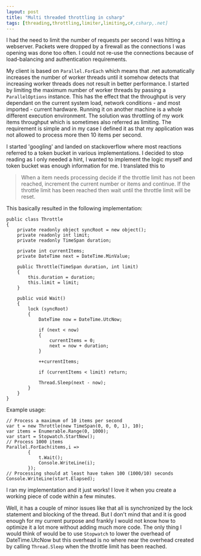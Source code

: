 ```yaml
---
layout: post
title: "Multi threaded throttling in csharp"
tags: [threading,throttling,limiter,limiting,c#,csharp,.net]
---
```


I had the need to limit the number of requests per second I was hitting a webserver. Packets were dropped by a firewall as the connections I was opening was done too often. I could not re-use the connections because of load-balancing and authentication requirements.

My client is based on `Parallel.ForEach` which means that .net automatically increases the number of worker threads until it somehow detects that increasing worker threads does not result in better performance. I started by limiting the maximum number of worker threads by passing a `ParallelOptions` instance. This has the effect that the throughput is very dependant on the current system load, network conditions - and most imported - current hardware. Running it on another machine is a whole different execution environment. The solution was throttling of my work items throughput which is sometimes also referred as limiting. The requirement is simple and in my case I defined it as that my application was not allowed to process more then 10 items per second.

I started 'googling' and landed on stackoverflow where most reactions referred to a token bucket in various implementations. I decided to stop reading as I only needed a hint, I wanted to implement the logic myself and token bucket was enough information for me. I translated this to

>When a item needs processing decide if the throttle limit has not been reached, increment the current number or items and continue. If the throttle limit has been reached then wait until the throttle limit will be reset.

This basically resulted in the following implementation:

	public class Throttle
	{
		private readonly object syncRoot = new object();
		private readonly int limit;
		private readonly TimeSpan duration;

		private int currentItems;
		private DateTime next = DateTime.MinValue;

		public Throttle(TimeSpan duration, int limit)
		{
			this.duration = duration;
			this.limit = limit;
		}

		public void Wait()
		{
			lock (syncRoot)
			{
				DateTime now = DateTime.UtcNow;

				if (next < now)
				{
					currentItems = 0;
					next = now + duration;
				}

				++currentItems;

				if (currentItems < limit) return;

				Thread.Sleep(next - now);
			}
		}
	}

Example usage:

	// Process a maximum of 10 items per second
	var t = new Throttle(new TimeSpan(0, 0, 0, 1), 10);
	var items = Enumerable.Range(0, 1000);
	var start = Stopwatch.StartNew();
	// Process 1000 items
	Parallel.ForEach(items,i =>
			{
				t.Wait();
				Console.WriteLine(i);
			});
	// Processing should at least have taken 100 (1000/10) seconds
	Console.WriteLine(start.Elapsed);

I ran my implementation and it just works! I love it when you create a working piece of code within a few minutes.

Well, it has a couple of minor issues like that all is synchronized by the lock statement and blocking of the thread. But I don't mind that and it is good enough for my current purpose and frankly I would not know how to optimize it a lot more without adding much more code. The only thing I would think of would be to use `Stopwatch` to lower the overhead of DateTime.UtcNow but this overhead is no where near the overhead created by calling `Thread.Sleep` when the throttle limit has been reached.
